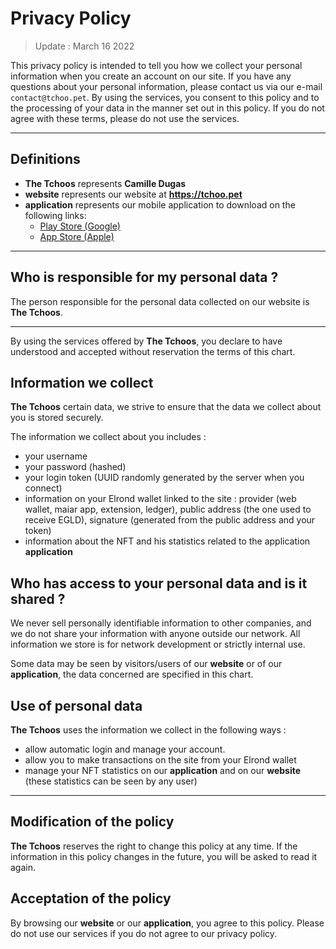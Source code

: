 # Privacy Policy

> Update : March 16 2022

This privacy policy is intended to tell you how we collect your personal information when you create an account on our site. If you have any questions about your personal information, please contact us via our e-mail ``contact@tchoo.pet``. By using the services, you consent to this policy and to the processing of your data in the manner set out in this policy. If you do not agree with these terms, please do not use the services.

---

## Definitions 

- **The Tchoos** represents **Camille Dugas**
- **website** represents our website at **https://tchoo.pet**
- **application** represents our mobile application to download on the following links:
    - [Play Store (Google)](https://play.google.com/store/apps/details?id=com.tchoo.pet)
    - [App Store (Apple)](https://apps.apple.com/us/app/tchoo-pet/id1498797554)

---

## Who is responsible for my personal data ?

The person responsible for the personal data collected on our website is **The Tchoos**.

---

By using the services offered by **The Tchoos**, you declare to have understood and accepted without reservation the terms of this chart.

## Information we collect

**The Tchoos** certain data, we strive to ensure that the data we collect about you is stored securely. 

The information we collect about you includes :
- your username
- your password (hashed)
- your login token (UUID randomly generated by the server when you connect)
- information on your Elrond wallet linked to the site : provider (web wallet, maiar app, extension, ledger), public address (the one used to receive EGLD), signature (generated from the public address and your token)
- information about the NFT and his statistics related to the application **application**

## Who has access to your personal data and is it shared ?
We never sell personally identifiable information to other companies, and we do not share your information with anyone outside our network. All information we store is for network development or strictly internal use. 

Some data may be seen by visitors/users of our **website** or of our **application**, the data concerned are specified in this chart.

## Use of personal data

**The Tchoos** uses the information we collect in the following ways :
- allow automatic login and manage your account.
- allow you to make transactions on the site from your Elrond wallet
- manage your NFT statistics on our **application** and on our **website** (these statistics can be seen by any user)

---

## Modification of the policy

**The Tchoos** reserves the right to change this policy at any time. If the information in this policy changes in the future, you will be asked to read it again.

## Acceptation of the policy

By browsing our **website** or our **application**, you agree to this policy. Please do not use our services if you do not agree to our privacy policy. 